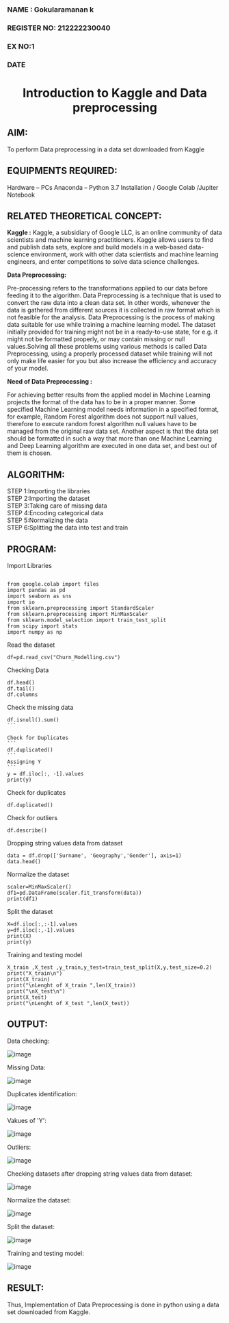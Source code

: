 <H3> NAME : Gokularamanan k</H3>
<H3>REGISTER NO: 212222230040</H4>
<H3>EX NO:1</H3>
<H3>DATE</H3>
<H1 ALIGN =CENTER> Introduction to Kaggle and Data preprocessing</H1>

## AIM:

To perform Data preprocessing in a data set downloaded from Kaggle

## EQUIPMENTS REQUIRED:
Hardware – PCs
Anaconda – Python 3.7 Installation / Google Colab /Jupiter Notebook

## RELATED THEORETICAL CONCEPT:

**Kaggle :**
Kaggle, a subsidiary of Google LLC, is an online community of data scientists and machine learning practitioners. Kaggle allows users to find and publish data sets, explore and build models in a web-based data-science environment, work with other data scientists and machine learning engineers, and enter competitions to solve data science challenges.

**Data Preprocessing:**

Pre-processing refers to the transformations applied to our data before feeding it to the algorithm. Data Preprocessing is a technique that is used to convert the raw data into a clean data set. In other words, whenever the data is gathered from different sources it is collected in raw format which is not feasible for the analysis.
Data Preprocessing is the process of making data suitable for use while training a machine learning model. The dataset initially provided for training might not be in a ready-to-use state, for e.g. it might not be formatted properly, or may contain missing or null values.Solving all these problems using various methods is called Data Preprocessing, using a properly processed dataset while training will not only make life easier for you but also increase the efficiency and accuracy of your model.

**Need of Data Preprocessing :**

For achieving better results from the applied model in Machine Learning projects the format of the data has to be in a proper manner. Some specified Machine Learning model needs information in a specified format, for example, Random Forest algorithm does not support null values, therefore to execute random forest algorithm null values have to be managed from the original raw data set.
Another aspect is that the data set should be formatted in such a way that more than one Machine Learning and Deep Learning algorithm are executed in one data set, and best out of them is chosen.


## ALGORITHM:
STEP 1:Importing the libraries<BR>
STEP 2:Importing the dataset<BR>
STEP 3:Taking care of missing data<BR>
STEP 4:Encoding categorical data<BR>
STEP 5:Normalizing the data<BR>
STEP 6:Splitting the data into test and train<BR>

##  PROGRAM:


Import Libraries
```

from google.colab import files
import pandas as pd
import seaborn as sns
import io
from sklearn.preprocessing import StandardScaler
from sklearn.preprocessing import MinMaxScaler
from sklearn.model_selection import train_test_split
from scipy import stats
import numpy as np
```


Read the dataset

```
df=pd.read_csv("Churn_Modelling.csv")
```
Checking Data
```
df.head()
df.tail()
df.columns
```


Check the missing data
````
df.isnull().sum()
```

Check for Duplicates
```
df.duplicated()
```
Assigning Y
```
y = df.iloc[:, -1].values
print(y)
````
Check for duplicates
```
df.duplicated()
```
Check for outliers
```
df.describe()
```
Dropping string values data from dataset
```
data = df.drop(['Surname', 'Geography','Gender'], axis=1)
data.head()
```
Normalize the dataset
```
scaler=MinMaxScaler()
df1=pd.DataFrame(scaler.fit_transform(data))
print(df1)
```
Split the dataset
```
X=df.iloc[:,:-1].values
y=df.iloc[:,-1].values
print(X)
print(y)
```
Training and testing model
```
X_train ,X_test ,y_train,y_test=train_test_split(X,y,test_size=0.2)
print("X_train\n")
print(X_train)
print("\nLenght of X_train ",len(X_train))
print("\nX_test\n")
print(X_test)
print("\nLenght of X_test ",len(X_test))
```


## OUTPUT:
Data checking:


![image](https://github.com/user-attachments/assets/0055e2ed-38a0-4200-9ea2-4a4974306d34)



Missing Data:


![image](https://github.com/user-attachments/assets/6fc77ef9-e6a6-4121-b4f5-9a21aa577cd8)



Duplicates identification:


![image](https://github.com/user-attachments/assets/8e6df892-7960-41fc-bf9b-badc4815a5b7)



Vakues of 'Y':


![image](https://github.com/user-attachments/assets/f191ce8f-fee7-4d52-8bf9-ac23216c779d)



Outliers:


![image](https://github.com/user-attachments/assets/43327fd8-caac-437a-9d2a-ff3561b0f3d0)



Checking datasets after dropping string values data from dataset:


![image](https://github.com/user-attachments/assets/817d2885-860e-42bc-a56e-8525016d0d86)



Normalize the dataset:


![image](https://github.com/user-attachments/assets/cb4dda27-ff4b-4621-9972-eca3c7f3ec71)



Split the dataset:


![image](https://github.com/user-attachments/assets/6b17dc25-86ec-4961-a6c9-bce4aecb7711)



Training and testing model:


![image](https://github.com/user-attachments/assets/e4c0b96d-6795-4548-a09a-b489dfb12a68)



## RESULT:
Thus, Implementation of Data Preprocessing is done in python  using a data set downloaded from Kaggle.


